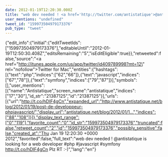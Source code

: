 ```yaml
---
date: 2012-01-19T12:20:30.000Z
title: "web dev needed ! <a href='http://twitter.com/antistatique'>@antistatique</a> is looking for a web developer #php #javascript #symfony http://t.co/hDIF4gCn Plz RT :-)″"
user_mentions: "undefined"
tweet_id: "159973504979173376"
pub_type: "tweet"
---
```

{"edit_info":{"initial":{"editTweetIds":["159973504979173376"],"editableUntil":"2012-01-19T12:50:30.408Z","editsRemaining":"5","isEditEligible":true}},"retweeted":false,"source":"<a href=\"http://itunes.apple.com/us/app/twitter/id409789998?mt=12\" rel=\"nofollow\">Twitter for Mac</a>","entities":{"hashtags":[{"text":"php","indices":["62","66"]},{"text":"javascript","indices":["67","78"]},{"text":"symfony","indices":["79","87"]}],"symbols":[],"user_mentions":[{"name":"Antistatique","screen_name":"antistatique","indices":["17","30"],"id_str":"21387125","id":"21387125"}],"urls":[{"url":"http://t.co/hDIF4gCn","expanded_url":"http://www.antistatique.net/blog/2012/01/19/post-de-developpeur-phpjavascript/","display_url":"antistatique.net/blog/2012/01/1…","indices":["88","108"]}]},"display_text_range":["0","119"],"favorite_count":"0","id_str":"159973504979173376","truncated":false,"retweet_count":"2","id":"159973504979173376","possibly_sensitive":false,"created_at":"Thu Jan 19 12:20:30 +0000 2012","favorited":false,"full_text":"web dev needed ! @antistatique is looking for a web developer #php #javascript #symfony http://t.co/hDIF4gCn Plz RT :-)","lang":"en"}
